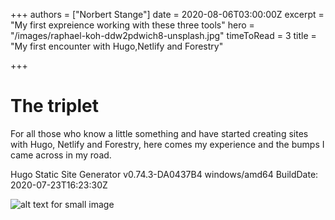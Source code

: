 +++
authors = ["Norbert Stange"]
date = 2020-08-06T03:00:00Z
excerpt = "My first expreience working with these three tools"
hero = "/images/raphael-koh-ddw2pdwich8-unsplash.jpg"
timeToRead = 3
title = "My first encounter with Hugo,Netlify and Forestry"

+++
# The triplet

For all those who know a little something and have started creating sites with Hugo, Netlify and Forestry, here comes my experience and the bumps I came across in my road.

Hugo Static Site Generator v0.74.3-DA0437B4 windows/amd64 BuildDate: 2020-07-23T16:23:30Z

<div class="Image__Small">
  <img src="/images/small.jpg" alt="alt text for small image" />
</div>
